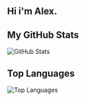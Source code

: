 ##  Hi i'm Alex.

## My GitHub Stats
![GitHub Stats](https://github-readme-stats.vercel.app/api?username=burunin-aleksandr&show_icons=true&theme=radical)

## Top Languages
![Top Languages](https://github-readme-stats.vercel.app/api/top-langs/?username=burunin-aleksandr&layout=compact&theme=radical)
